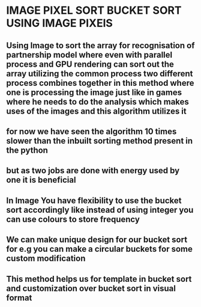 # IMAGE PIXEL SORT BUCKET SORT USING IMAGE PIXElS

## Using Image to sort the array for recognisation of partnership model where even with parallel process and GPU rendering can sort out the array utilizing the common process two different process combines together in this method where one is processing the image just like in games where he needs to do the analysis which makes uses of the images and this algorithm utilizes it

## for now we have seen the algorithm 10 times slower than the inbuilt sorting method present in the python
## but as two jobs are done with energy used by one it is beneficial

## In Image You have flexibility to use the bucket sort accordingly like instead of using integer you can use colours to store frequency
## We can make unique design for our bucket sort for e.g you can make a circular buckets for some custom modification

## This method helps us for template in bucket sort and customization over bucket sort in visual format
